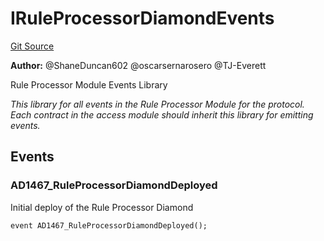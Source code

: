 # IRuleProcessorDiamondEvents
[Git Source](https://github.com/thrackle-io/tron/blob/845c12315ef4ac1a6cc2b1c3212b2b372da974eb/src/common/IEvents.sol)

**Author:**
@ShaneDuncan602 @oscarsernarosero @TJ-Everett

Rule Processor Module Events Library

*This library for all events in the Rule Processor Module for the protocol. Each contract in the access module should inherit this library for emitting events.*


## Events
### AD1467_RuleProcessorDiamondDeployed
Initial deploy of the Rule Processor Diamond


```solidity
event AD1467_RuleProcessorDiamondDeployed();
```

